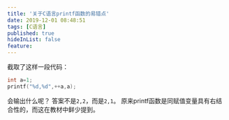 ```yaml
---
title: '关于C语言printf函数的易错点'
date: 2019-12-01 08:48:51
tags: [C语言]
published: true
hideInList: false
feature: 
---
```

截取了这样一段代码：
```c
int a=1;
printf("%d,%d",++a,a);
```
会输出什么呢？
答案不是`2,2`，而是`2,1`。
原来printf函数是同赋值变量具有右结合性的，而这在教材中鲜少提到。